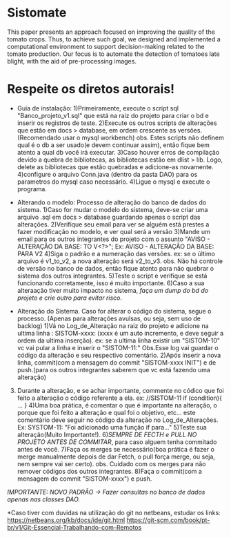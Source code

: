 # Sistomate
This paper presents an approach focused on improving the quality of the tomato crops. Thus, to achieve such goal, we designed and implemented a computational environment to support decision-making related to the tomato production. Our focus is to automate the detection of tomatoes late blight, with the aid of pre-processing images.
# Respeite os diretos autorais!

- Guia de instalação:
1)Primeiramente, execute o script sql "Banco_projeto_v1.sql" que está na raiz do projeto para criar o bd e inserir os registros de teste.
2)Execute os outros scripts de alterações que estão em docs > database, em ordem crescente as versões.(Recomendado usar o mysql workbench)
obs. Estes scripts não definem qual é o db a ser usado(e devem continuar assim), então fique bem atento a qual db você irá executar.
3)Caso houver erros de compilação devido a quebra de bibliotecas, as bibliotecas estão em dlist > lib. Logo,
 delete as bibliotecas que estão quebradas e adicione-as novamente.
4)configure o arquivo Conn.java (dentro da pasta DAO) para os parametros do mysql  caso necessário.
4)Ligue o mysql e execute o programa.

- Alterando o modelo:
Processo de alteração do banco de dados do sistema.
1)Caso for mudar o modelo do sistema, deve-se criar uma arquivo .sql em docs > database guardando apenas o script das alterações.
2)Verifique seu email para ver se alguém está prestes a fazer modificação no modelo, e ver qual será a versão
3)Mande um email para os outros integrantes do projeto com o assunto "AVISO - ALTERAÇÃO DA BASE: TO V<?>"; Ex: AVISO - ALTERAÇÃO DA BASE: PARA V2
4)Siga o padrão e a numeração das versões. ex: se o último arquivo é v1_to_v2, a nova alteração será v2_to_v3.
obs. Não há controle de versão no banco de dados, então fique atento para não quebrar o sistema dos outros integrantes.
5)Teste o script e verifique se está funcionando corretamente, isso é muito importante.
6)Caso a sua alteraação tiver muito impacto no sistema, *faça um dump do bd do projeto e crie outro para evitar risco*.

- Alteração do Sistema.
Caso for alterar o código do sistema, segue o processo. (Apenas para alterações avulsas, ou seja, sem uso de backlog)
1)Vá no Log_de_Alteração na raiz do projeto e adicione na ultima linha : SISTOM-xxxx: (xxxx é um auto incremento, e deve seguir a ordem da ultima inserção).
ex: se a ultima linha existir um "SISTOM-10" vc vai pular a linha e inserir o "SISTOM-11:"
Obs.Esse log vai guardar o código da alteração e seu respectivo comentário.
2)Após inserir a nova linha, commit(com a mensagem do commit "SISTOM-xxxx INIT") e de push.(para os outros integrantes saberem que vc está fazendo uma alteração)
3) Durante a alteração, e se achar importante, commente no códico que foi feito a alteração o código referente a ela. 
ex: //SISTOM-11
    if (condition){
        ...
    }
4)Uma boa prática, é comentar o que é importante na alteração, o porque que foi feito a alteração e qual foi o objetivo, etc...
este comentário deve seguir no código da alteração no Log_de_Alterações. Ex: SYSTOM-11: "Foi adicionado uma função if para..."
5)Teste sua alteração(Muito Importante!).
6)*SEMPRE DE FECTH e PULL NO PROJETO ANTES DE COMMITAR*, para caso alguem tenha commitado antes de você. 
7)Faça os merges se necessário(boa prática é fazer o merge manualmente depois de dar Fetch, o pull força merge, ou seja, nem sempre vai ser certo).
obs. Cuidado com os merges para não remover códigos dos outros integrantes. 
8)Faça o commit(com a mensagem do commit "SISTOM-xxxx") e push.

*IMPORTANTE: NOVO PADRÃO -> Fazer consultas no banco de dados apenas nas classes DAO.*


*Caso tiver com duvidas na utilização do git no netbeans, estudar os links:
https://netbeans.org/kb/docs/ide/git.html
https://git-scm.com/book/pt-br/v1/Git-Essencial-Trabalhando-com-Remotos